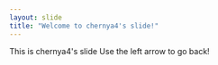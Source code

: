 ```yaml
---
layout: slide
title: "Welcome to chernya4's slide!"
---
```

This is chernya4's slide
Use the left arrow to go back!
